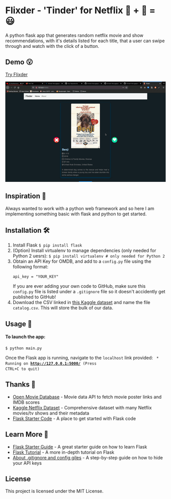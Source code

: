 # Flixder - 'Tinder' for Netflix 🎥 + 🍿 = 😃

A python flask app that generates random netflix movie and show recommendations, with it's details listed for each title, that a user can swipe through and watch with the click of a button.


## Demo 😮
[Try Flixder](https://flixder.herokuapp.com/)

![app demo](flixderDemo.gif)

## Inspiration 🤩
Always wanted to work with a python web framework and so here I am implementing something basic with flask and python to get started. 
## Installation 🛠️
1. Install Flask
    ```$ pip install flask```
2. (Option) Install virtualenv to manage dependencies (only needed for Python 2 uesrs):
    ```$ pip install virtualenv # only needed for Python 2```
3. Obtain an API Key for OMDB, and add to a `config.py` file using the following format:
    ```
    api_key = "YOUR_KEY"
    ```
    If you are ever adding your own code to GitHub, make sure this `config.py` file is listed under a `.gitignore` file so it doesn't accidently get published to GitHub!
4. Download the CSV linked in [this Kaggle dataset](https://www.kaggle.com/shivamb/netflix-shows) and name the file `catalog.csv`. This will store the bulk of our data.
## Usage 🚀
#### To launch the app:
    $ python main.py
Once the Flask app is running, navigate to the `localhost` link provided:
<code> * Running on <b>http://127.0.0.1:5000/</b> (Press CTRL+C to quit)</code>
## Thanks 🙏
* [Open Movie Database](http://www.omdbapi.com/) - Movie data API to fetch movie poster links and IMDB scores
* [Kaggle Netflix Dataset](https://www.kaggle.com/shivamb/netflix-shows) - Comprehensive dataset with many Netflix movies/tv shows and their metadata
* [Flask Starter Code](https://github.com/salvillalon45/SPGISummer2018-FlaskTutorial) - A place to get started with Flask code
## Learn More 👻
* [Flask Starter Guide](https://www.freecodecamp.org/news/how-to-build-a-web-application-using-flask-and-deploy-it-to-the-cloud-3551c985e492/) - A great starter guide on how to learn Flask
* [Flask Tutorial](https://blog.miguelgrinberg.com/post/the-flask-mega-tutorial-part-i-hello-world) - A more in-depth tutorial on Flask
* [About .gitignore and config giles](https://medium.com/black-tech-diva/hide-your-api-keys-7635e181a06c) - A step-by-step guide on how to hide your API keys
## License
This project is licensed under the MIT License.

